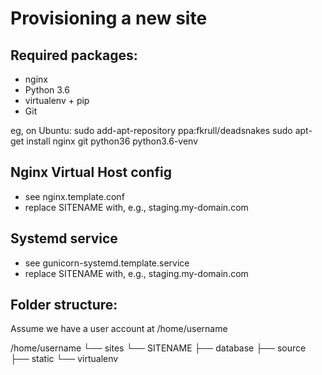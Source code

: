 Provisioning a new site
=======================
## Required packages:
* nginx
* Python 3.6
* virtualenv + pip
* Git

eg, on Ubuntu:
sudo add-apt-repository ppa:fkrull/deadsnakes
sudo apt-get install nginx git python36 python3.6-venv

## Nginx Virtual Host config
* see nginx.template.conf
* replace SITENAME with, e.g., staging.my-domain.com

## Systemd service
* see gunicorn-systemd.template.service
* replace SITENAME with, e.g., staging.my-domain.com

## Folder structure:
Assume we have a user account at /home/username

/home/username
└── sites
└── SITENAME
├── database
├── source
├── static
└── virtualenv